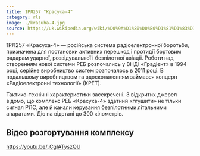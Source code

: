 ```yaml
---
title: 1РЛ257 "Красуха-4"
category: rls
image: ./krasuha-4.jpg
source: https://uk.wikipedia.org/wiki/%D0%9A%D1%80%D0%B0%D1%81%D1%83%D1%85%D0%B0-4
---
```


1РЛ257 «Красуха-4» — російська система радіоелектронної боротьби, призначена для постановки активних перешкод і протидії бортовим радарам ударної, розвідувальної і безпілотної авіації. Роботи над створенням нової системи РЕБ розпочались у ВНДІ «Градієнт» в 1994 році, серійне виробництво систем розпочалось в 2011 році. В подальшому виробництвом та вдосконаленням займався концерн «Радіоелектронні технології» (КРЕТ).

Тактико-технічні характеристики засекречені. З відкритих джерел відомо, що комплекс РЕБ «Красуха-4» здатний «глушити» не тільки сигнал РЛС, але й канали керування безпілотними літальними апаратами. Діє на відстані до 300 кілометрів.

## Відео розгортування комплексу

https://youtu.be/_CgIATyszQU
